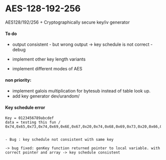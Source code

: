 # AES-128-192-256
AES128/192/256 + Cryptographically secure key/iv generator


#### To do
- output consistent - but wrong output -> key schedule is not correct - debug


- implement other key length variants 
- implement different modes of AES


#### non priority:
- implement galois multiplication for bytesub instead of table look up.
- add key generator dev/urandom/




#### Key schedule error
```
Key = 0123456789abcdef
data = testing this fun / 0x74,0x65,0x73,0x74,0x69,0x6E,0x67,0x20,0x74,0x68,0x69,0x73,0x20,0x66,0x75,0x6E


- Bug : key schedule not consistent with same key

-> bug fixed: genKey function returned pointer to local variable. with correct pointer and array -> key schedule consistent
```


